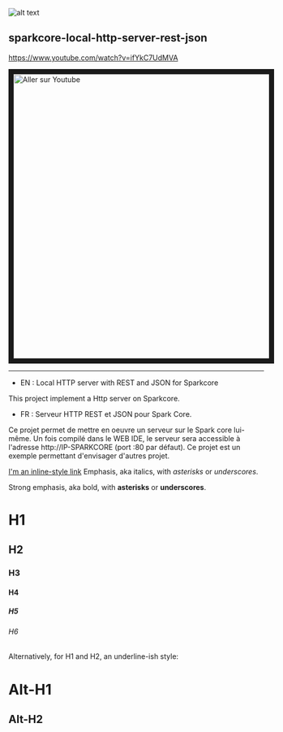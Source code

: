 ![alt text](https://s3.amazonaws.com/spark-website/spark.png "")

sparkcore-local-http-server-rest-json
---

https://www.youtube.com/watch?v=ifYkC7UdMVA

<a href="http://www.youtube.com/watch?feature=player_embedded&v=ifYkC7UdMVA
" target="_blank"><img src="http://img.youtube.com/vi/ifYkC7UdMVA/0.jpg" 
alt="Aller sur Youtube" width="560" border="10" /></a>

---
- EN : Local HTTP server with REST and JSON for Sparkcore

This project implement a Http server on Sparkcore.

- FR : Serveur HTTP REST et JSON pour Spark Core.

Ce projet permet de mettre en oeuvre un serveur sur le Spark core lui-même.
Un fois compilé dans le WEB IDE, le serveur sera accessible à l'adresse http://IP-SPARKCORE (port :80 par défaut). Ce projet est un exemple permettant d'envisager d'autres projet.


[I'm an inline-style link](https://www.google.com)
Emphasis, aka italics, with *asterisks* or _underscores_.

Strong emphasis, aka bold, with **asterisks** or __underscores__.

# H1
## H2
### H3
#### H4
##### H5
###### H6

Alternatively, for H1 and H2, an underline-ish style:

Alt-H1
======

Alt-H2
------
